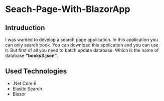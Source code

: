 # Seach-Page-With-BlazorApp

## Intruduction
  I was wanted to develop a search page application. In this application you can only search book. 
  You can download this application and you can use it. But first of all you need to batch update database.
  Which is the name of database **"books3.json"**.

## Used Technologies
- .Net Core 6
- Elastic Search
- Blazor
